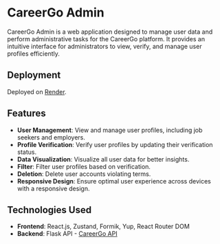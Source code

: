 # CareerGo Admin

CareerGo Admin is a web application designed to manage user data and perform administrative tasks for the CareerGo platform. It provides an intuitive interface for administrators to view, verify, and manage user profiles efficiently.

## Deployment
Deployed on [Render](https://render.com/).

## Features

- **User Management**: View and manage user profiles, including job seekers and employers.
- **Profile Verification**: Verify user profiles by updating their verification status.
- **Data Visualization**: Visualize all user data for better insights.
- **Filter**: Filter user profiles based on verification.
- **Deletion**: Delete user accounts violating terms.
- **Responsive Design**: Ensure optimal user experience across devices with a responsive design.

## Technologies Used

- **Frontend**: React.js, Zustand, Formik, Yup, React Router DOM
- **Backend**: Flask API - [CareerGo API](https://careergo-api.onrender.com/)
